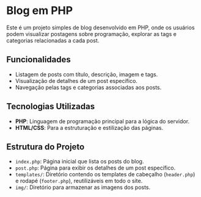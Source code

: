 # Blog em PHP

Este é um projeto simples de blog desenvolvido em PHP, onde os usuários podem visualizar postagens sobre programação, explorar as tags e categorias relacionadas a cada post.

## Funcionalidades

- Listagem de posts com título, descrição, imagem e tags.
- Visualização de detalhes de um post específico.
- Navegação pelas tags e categorias associadas aos posts.

## Tecnologias Utilizadas

- **PHP**: Linguagem de programação principal para a lógica do servidor.
- **HTML/CSS**: Para a estruturação e estilização das páginas.

## Estrutura do Projeto

- `index.php`: Página inicial que lista os posts do blog.
- `post.php`: Página para exibir os detalhes de um post específico.
- `templates/`: Diretório contendo os templates de cabeçalho (`header.php`) e rodapé (`footer.php`), reutilizáveis em todo o site.
- `img/`: Diretório para armazenar as imagens dos posts.
